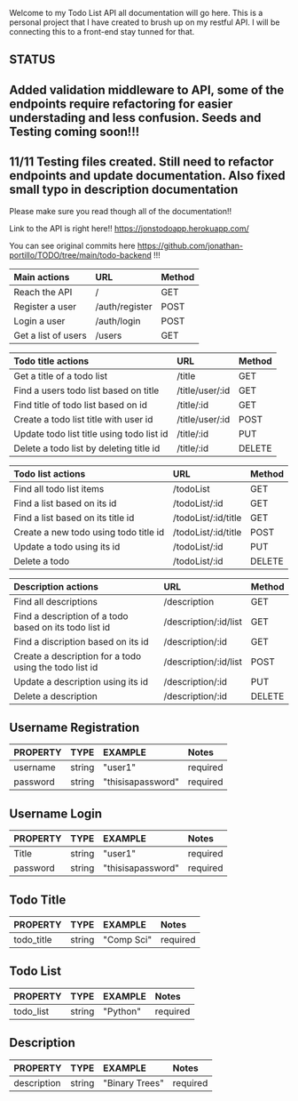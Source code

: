 Welcome to my Todo List API all documentation will go here. This is a personal project that I have created to brush up on my restful API. I will be connecting this to a front-end stay tunned for that.

## STATUS

## Added validation middleware to API, some of the endpoints require refactoring for easier understading and less confusion. Seeds and Testing coming soon!!!

## 11/11 Testing files created. Still need to refactor endpoints and update documentation. Also fixed small typo in description documentation

Please make sure you read though all of the documentation!!

Link to the API is right here!!
https://jonstodoapp.herokuapp.com/

You can see original commits here https://github.com/jonathan-portillo/TODO/tree/main/todo-backend !!!

| Main actions        | URL            | Method |
| :------------------ | :------------- | :----- |
| Reach the API       | /              | GET    |
| Register a user     | /auth/register | POST   |
| Login a user        | /auth/login    | POST   |
| Get a list of users | /users         | GET    |

| Todo title actions                        | URL             | Method |
| :---------------------------------------- | :-------------- | :----- |
| Get a title of a todo list                | /title          | GET    |
| Find a users todo list based on title     | /title/user/:id | GET    |
| Find title of todo list based on id       | /title/:id      | GET    |
| Create a todo list title with user id     | /title/user/:id | POST   |
| Update todo list title using todo list id | /title/:id      | PUT    |
| Delete a todo list by deleting title id   | /title/:id      | DELETE |

| Todo list actions                     | URL                 | Method |
| :------------------------------------ | :------------------ | :----- |
| Find all todo list items              | /todoList           | GET    |
| Find a list based on its id           | /todoList/:id       | GET    |
| Find a list based on its title id     | /todoList/:id/title | GET    |
| Create a new todo using todo title id | /todoList/:id/title | POST   |
| Update a todo using its id            | /todoList/:id       | PUT    |
| Delete a todo                         | /todoList/:id       | DELETE |

| Description actions                                    | URL                   | Method |
| :----------------------------------------------------- | :-------------------- | :----- |
| Find all descriptions                                  | /description          | GET    |
| Find a description of a todo based on its todo list id | /description/:id/list | GET    |
| Find a discription based on its id                     | /description/:id      | GET    |
| Create a description for a todo using the todo list id | /description/:id/list | POST   |
| Update a description using its id                      | /description/:id      | PUT    |
| Delete a description                                   | /description/:id      | DELETE |

## Username Registration

| PROPERTY | TYPE   | EXAMPLE           | Notes    |
| :------- | :----- | :---------------- | :------- |
| username | string | "user1"           | required |
| password | string | "thisisapassword" | required |

## Username Login

| PROPERTY | TYPE   | EXAMPLE           | Notes    |
| :------- | :----- | :---------------- | :------- |
| Title    | string | "user1"           | required |
| password | string | "thisisapassword" | required |

## Todo Title

| PROPERTY   | TYPE   | EXAMPLE    | Notes    |
| :--------- | :----- | :--------- | :------- |
| todo_title | string | "Comp Sci" | required |

## Todo List

| PROPERTY  | TYPE   | EXAMPLE  | Notes    |
| :-------- | :----- | :------- | :------- |
| todo_list | string | "Python" | required |

## Description

| PROPERTY    | TYPE   | EXAMPLE        | Notes    |
| :---------- | :----- | :------------- | :------- |
| description | string | "Binary Trees" | required |
